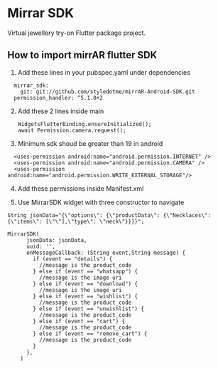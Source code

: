 # Mirrar SDK

Virtual jewellery try-on Flutter package project.

## How to import mirrAR flutter SDK

1. Add these lines in your pubspec.yaml under dependencies

```
  mirrar_sdk:
    git: git://github.com/styledotme/mirrAR-Android-SDK.git
  permission_handler: ^5.1.0+2
```

2. Add these 2 lines inside main
   ```
   WidgetsFlutterBinding.ensureInitialized();
   await Permission.camera.request();
   ```
3. Minimum sdk shoud be greater than 19 in android
  ```
    <uses-permission android:name="android.permission.INTERNET" />
    <uses-permission android:name="android.permission.CAMERA" />
    <uses-permission android:name="android.permission.WRITE_EXTERNAL_STORAGE"/>
  ```
4. Add these permissions inside Manifest.xml
 
4. Use MirrarSDK widget with three constructor to navigate 

```String jsonData="{\"options\": {\"productData\": {\"Necklaces\": {\"items\": [\"\"],\"type\": \"neck\"}}}}";```

```
MirrarSDK(
      jsonData: jsonData,
      uuid: '',
      onMessageCallback: (String event,String message) {
        if (event == "details") {
          //message is the product_code
        } else if (event == "whatsapp") {
          //message is the image uri
        } else if (event == "download") {
          //message is the image uri
        } else if (event == "wishlist") {
          //message is the product_code
        } else if (event == "unwishlist") {
          //message is the product_code
        } else if (event == "cart") {
          //message is the product_code
        } else if (event == "remove_cart") {
          //message is the product_code
        }
      },
    )
```

    
